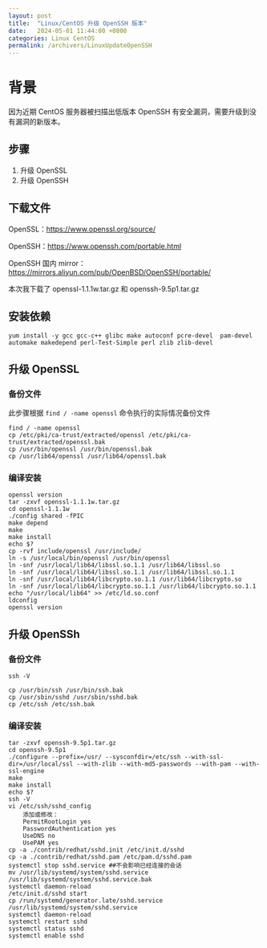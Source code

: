 ```yaml
---
layout: post
title:  "Linux/CentOS 升级 OpenSSH 版本"
date:   2024-05-01 11:44:00 +0800
categories: Linux CentOS
permalink: /archivers/LinuxUpdateOpenSSH
---
```


# 背景

因为近期 CentOS 服务器被扫描出低版本 OpenSSH 有安全漏洞，需要升级到没有漏洞的新版本。

## 步骤

1. 升级 OpenSSL
2. 升级 OpenSSH

## 下载文件

OpenSSL：https://www.openssl.org/source/

OpenSSH：https://www.openssh.com/portable.html

OpenSSH 国内 mirror：https://mirrors.aliyun.com/pub/OpenBSD/OpenSSH/portable/ 

本次我下载了 openssl-1.1.1w.tar.gz 和 openssh-9.5p1.tar.gz


## 安装依赖

`yum install -y gcc gcc-c++ glibc make autoconf pcre-devel  pam-devel automake makedepend perl-Test-Simple perl zlib zlib-devel`

## 升级 OpenSSL

### 备份文件

此步骤根据 `find / -name openssl` 命令执行的实际情况备份文件

```
find / -name openssl
cp /etc/pki/ca-trust/extracted/openssl /etc/pki/ca-trust/extracted/openssl.bak
cp /usr/bin/openssl /usr/bin/openssl.bak
cp /usr/lib64/openssl /usr/lib64/openssl.bak
```

### 编译安装

```
openssl version
tar -zxvf openssl-1.1.1w.tar.gz
cd openssl-1.1.1w
./config shared -fPIC
make depend
make
make install
echo $?
cp -rvf include/openssl /usr/include/
ln -s /usr/local/bin/openssl /usr/bin/openssl
ln -snf /usr/local/lib64/libssl.so.1.1 /usr/lib64/libssl.so
ln -snf /usr/local/lib64/libssl.so.1.1 /usr/lib64/libssl.so.1.1
ln -snf /usr/local/lib64/libcrypto.so.1.1 /usr/lib64/libcrypto.so
ln -snf /usr/local/lib64/libcrypto.so.1.1 /usr/lib64/libcrypto.so.1.1
echo "/usr/local/lib64" >> /etc/ld.so.conf
ldconfig
openssl version
```

## 升级 OpenSSh

### 备份文件

```
ssh -V

cp /usr/bin/ssh /usr/bin/ssh.bak
cp /usr/sbin/sshd /usr/sbin/sshd.bak
cp /etc/ssh /etc/ssh.bak
```

### 编译安装

```
tar -zxvf openssh-9.5p1.tar.gz
cd openssh-9.5p1
./configure --prefix=/usr/ --sysconfdir=/etc/ssh --with-ssl-dir=/usr/local/ssl --with-zlib --with-md5-passwords --with-pam --with-ssl-engine
make
make install
echo $?
ssh -V
vi /etc/ssh/sshd_config
    添加或修改：
    PermitRootLogin yes
    PasswordAuthentication yes
    UseDNS no
    UsePAM yes
cp -a ./contrib/redhat/sshd.init /etc/init.d/sshd
cp -a ./contrib/redhat/sshd.pam /etc/pam.d/sshd.pam
systemctl stop sshd.service ##不会影响已经连接的会话
mv /usr/lib/systemd/system/sshd.service /usr/lib/systemd/system/sshd.service.bak
systemctl daemon-reload
/etc/init.d/sshd start
cp /run/systemd/generator.late/sshd.service  /usr/lib/systemd/system/sshd.service
systemctl daemon-reload
systemctl restart sshd
systemctl status sshd
systemctl enable sshd
```
